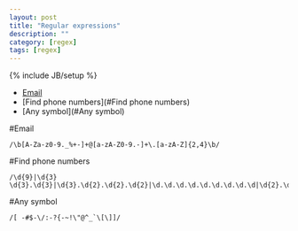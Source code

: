 ```yaml
---
layout: post
title: "Regular expressions"
description: ""
category: [regex]
tags: [regex]
---
```

{% include JB/setup %}

- [Email](#Email)
- [Find phone numbers](#Find phone numbers)
- [Any symbol](#Any symbol)

#Email

    /\b[A-Za-z0-9._%+-]+@[a-zA-Z0-9.-]+\.[a-zA-Z]{2,4}\b/

#Find phone numbers

    /\d{9}|\d{3} \d{3}.\d{3}|\d{3}.\d{2}.\d{2}.\d{2}|\d.\d.\d.\d.\d.\d.\d.\d.\d|\d{2}.\d{3}.\d{2}.\d{2}/

#Any symbol

    /[ -#$-\/:-?{-~!\"@^_`\[\]]/